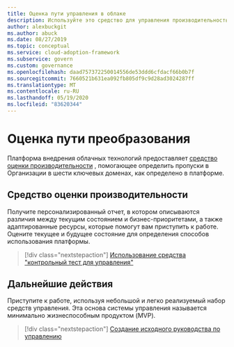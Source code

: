```yaml
---
title: Оценка пути управления в облаке
description: Используйте это средство для управления производительностью, чтобы получить персонализированный отчет и специализированные ресурсы для Организации, чтобы приступить к управлению облаком.
author: alexbuckgit
ms.author: abuck
ms.date: 08/27/2019
ms.topic: conceptual
ms.service: cloud-adoption-framework
ms.subservice: govern
ms.custom: governance
ms.openlocfilehash: daad757372250014556de53ddd6cfdacf66b0b7f
ms.sourcegitcommit: 7660521b631ea092fb805df9c9d28ad3024287ff
ms.translationtype: MT
ms.contentlocale: ru-RU
ms.lasthandoff: 05/19/2020
ms.locfileid: "83620344"
---
```

# <a name="assess-your-transformation-journey"></a>Оценка пути преобразования

Платформа внедрения облачных технологий предоставляет [средство оценки производительности](https://cafbaseline.com) , помогающее определить пропуски в Организации в шести ключевых доменах, как определено в платформе.

## <a name="governance-benchmark-tool"></a>Средство оценки производительности

Получите персонализированный отчет, в котором описываются различия между текущим состоянием и бизнес-приоритетами, а также адаптированные ресурсы, которые помогут вам приступить к работе. Оцените текущее и будущее состояние для определения способов использования платформы.

> [!div class="nextstepaction"]
> [Использование средства "контрольный тест для управления"](https://cafbaseline.com)

## <a name="next-steps"></a>Дальнейшие действия

Приступите к работе, используя небольшой и легко реализуемый набор средств управления. Эта основа системы управления называется минимально жизнеспособным продуктом (MVP).

> [!div class="nextstepaction"]
> [Создание исходного руководства по управлению](./initial-foundation.md)
